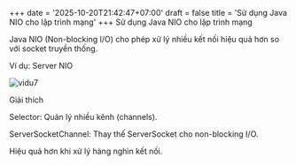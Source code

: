 +++
date = '2025-10-20T21:42:47+07:00'
draft = false
title = 'Sử dụng Java NIO cho lập trình mạng'
+++
Sử dụng Java NIO cho lập trình mạng

Java NIO (Non-blocking I/O) cho phép xử lý nhiều kết nối hiệu quả hơn so với socket truyền thống.

Ví dụ: Server NIO

![vidu7](/images/vd7.png)

Giải thích





Selector: Quản lý nhiều kênh (channels).



ServerSocketChannel: Thay thế ServerSocket cho non-blocking I/O.



Hiệu quả hơn khi xử lý hàng nghìn kết nối.